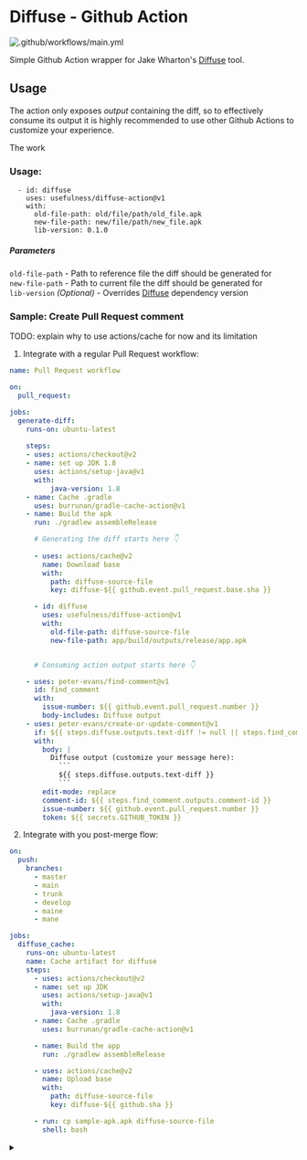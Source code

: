 # Diffuse - Github Action

![.github/workflows/main.yml](https://github.com/usefulness/diffuse_action/workflows/.github/workflows/main.yml/badge.svg)

Simple Github Action wrapper for Jake Wharton's [Diffuse](https://github.com/JakeWharton/diffuse) tool.

## Usage 
The action only exposes _output_ containing the diff, so to effectively consume its output it is highly recommended to use other Github Actions to customize your experience.

The work

### Usage:

```
  - id: diffuse
    uses: usefulness/diffuse-action@v1
    with:
      old-file-path: old/file/path/old_file.apk
      new-file-path: new/file/path/new_file.apk
      lib-version: 0.1.0
```

##### Parameters
`old-file-path` - Path to reference file the diff should be generated for  
`new-file-path` - Path to current file the diff should be generated for  
`lib-version` _(Optional)_ - Overrides [Diffuse](https://github.com/JakeWharton/diffuse) dependency version

### Sample: Create Pull Request comment

TODO: explain why to use actions/cache for now and its limitation

1. Integrate with a regular Pull Request workflow:

```yaml
name: Pull Request workflow

on:
  pull_request:

jobs:
  generate-diff:
    runs-on: ubuntu-latest
    
    steps:
    - uses: actions/checkout@v2
    - name: set up JDK 1.8
      uses: actions/setup-java@v1
      with:
          java-version: 1.8
    - name: Cache .gradle
      uses: burrunan/gradle-cache-action@v1
    - name: Build the apk
      run: ./gradlew assembleRelease

      # Generating the diff starts here 👇 
      
      - uses: actions/cache@v2
        name: Download base
        with:
          path: diffuse-source-file
          key: diffuse-${{ github.event.pull_request.base.sha }}

      - id: diffuse
        uses: usefulness/diffuse-action@v1
        with:
          old-file-path: diffuse-source-file
          new-file-path: app/build/outputs/release/app.apk


      # Consuming action output starts here 👇

    - uses: peter-evans/find-comment@v1
      id: find_comment
      with:
        issue-number: ${{ github.event.pull_request.number }}
        body-includes: Diffuse output
    - uses: peter-evans/create-or-update-comment@v1
      if: ${{ steps.diffuse.outputs.text-diff != null || steps.find_comment.outputs.comment-id != null }}
      with:
        body: |
          Diffuse output (customize your message here): 
            ```
            ${{ steps.diffuse.outputs.text-diff }}
            ```
        edit-mode: replace
        comment-id: ${{ steps.find_comment.outputs.comment-id }}
        issue-number: ${{ github.event.pull_request.number }}
        token: ${{ secrets.GITHUB_TOKEN }}
```

2. Integrate with you post-merge flow:
```yaml
on:
  push:
    branches:
      - master
      - main
      - trunk
      - develop
      - maine
      - mane

jobs:
  diffuse_cache:
    runs-on: ubuntu-latest
    name: Cache artifact for diffuse
    steps:
      - uses: actions/checkout@v2
      - name: set up JDK
        uses: actions/setup-java@v1
        with:
          java-version: 1.8
      - name: Cache .gradle
        uses: burrunan/gradle-cache-action@v1

      - name: Build the app
        run: ./gradlew assembleRelease

      - uses: actions/cache@v2
        name: Upload base
        with:
          path: diffuse-source-file
          key: diffuse-${{ github.sha }}

      - run: cp sample-apk.apk diffuse-source-file
        shell: bash

``` 

<details><summary></summary>
<p>

🙏 Praise 🙏 be 🙏 to 🙏 Wharton 🙏

</p>
</details>
